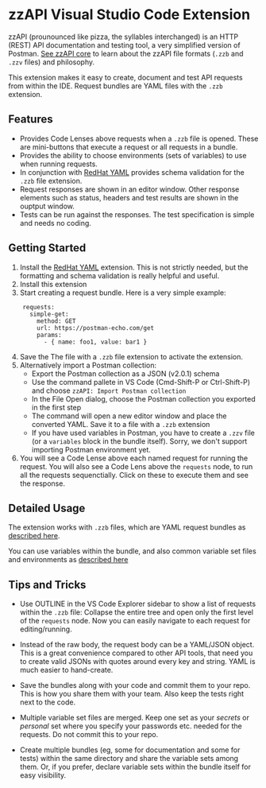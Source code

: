 # zzAPI Visual Studio Code Extension

zzAPI (prounounced like pizza, the syllables interchanged) is an HTTP (REST) API documentation and testing tool, a very simplified version of Postman. [See zzAPI core](https://github.com/agrostar/zzapi/) to learn about the zzAPI file formats (`.zzb` and `.zzv` files) and philosophy.

This extension makes it easy to create, document and test API requests from within the IDE. Request bundles are YAML files with the `.zzb` extension.

## Features

* Provides Code Lenses above requests when a `.zzb` file is opened. These are mini-buttons that execute a request or all requests in a bundle.
* Provides the ability to choose environments (sets of variables) to use when running requests.
* In conjunction with [RedHat YAML](https://marketplace.visualstudio.com/items?itemName=redhat.vscode-yaml) provides schema validation for the `.zzb` file extension.
* Request responses are shown in an editor window. Other response elements such as status, headers and test results are shown in the ouptput window.
* Tests can be run against the responses. The test specification is simple and needs no coding.

## Getting Started

1. Install the [RedHat YAML](https://marketplace.visualstudio.com/items?itemName=redhat.vscode-yaml) extension. This is not strictly needed, but the formatting and schema validation is really helpful and useful.
1. Install this extension
2. Start creating a request bundle. Here is a very simple example:

```
    requests:
      simple-get:
        method: GET
        url: https://postman-echo.com/get
        params:
          - { name: foo1, value: bar1 }
```

4. Save the The file with a `.zzb` file extension to activate the extension.
4. Alternatively import a Postman collection:
   * Export the Postman collection as a JSON (v2.0.1) schema
   * Use the command pallete in VS Code (Cmd-Shift-P or Ctrl-Shift-P) and choose `zzAPI: Import Postman collection`
   * In the File Open dialog, choose the Postman collection you exported in the first step
   * The command will open a new editor window and place the converted YAML. Save it to a file with a `.zzb` extension
   * If you have used variables in Postman, you have to create a `.zzv` file (or a `variables` block in the bundle itself). Sorry, we don't support importing Postman environment yet.
5. You will see a Code Lense above each named request for running the request. You will also see a Code Lens above the `requests` node, to run all the requests sequenctially. Click on these to execute them and see the response.

## Detailed Usage

The extension works with `.zzb` files, which are YAML request bundles as [described here](https://github.com/agrostar/zzapi/blob/main/zzapi-bundle-description.md).

You can use variables within the bundle, and also common variable set files and environments as [described here](https://github.com/agrostar/zzapi/blob/main/zzapi-varset-description.md)

## Tips and Tricks

* Use OUTLINE in the VS Code Explorer sidebar to show a list of requests within the `.zzb` file: Collapse the entire tree and open only the first level of the `requests` node. Now you can easily navigate to each request for editing/running.

* Instead of the raw body, the request body can be a YAML/JSON object. This is a great convenience compared to other API tools, that need you to create valid JSONs with quotes around every key and string. YAML is much easier to hand-create.

* Save the bundles along with your code and commit them to your repo. This is how you share them with your team. Also keep the tests right next to the code.

* Multiple variable set files are merged. Keep one set as your *secrets* or *personal* set where you specify your passwords etc. needed for the requests. Do not commit this to your repo.

* Create multiple bundles (eg, some for documentation and some for tests) within the same directory and share the variable sets among them. Or, if you prefer, declare variable sets within the bundle itself for easy visibility.
